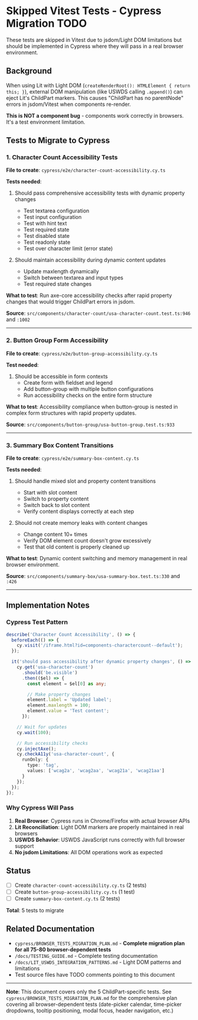 # Skipped Vitest Tests - Cypress Migration TODO

These tests are skipped in Vitest due to jsdom/Light DOM limitations but should be implemented in Cypress where they will pass in a real browser environment.

## Background

When using Lit with Light DOM (`createRenderRoot(): HTMLElement { return this; }`), external DOM manipulation (like USWDS calling `.append()`) can eject Lit's ChildPart markers. This causes "ChildPart has no parentNode" errors in jsdom/Vitest when components re-render.

**This is NOT a component bug** - components work correctly in browsers. It's a test environment limitation.

## Tests to Migrate to Cypress

### 1. Character Count Accessibility Tests

**File to create**: `cypress/e2e/character-count-accessibility.cy.ts`

**Tests needed**:
1. Should pass comprehensive accessibility tests with dynamic property changes
   - Test textarea configuration
   - Test input configuration
   - Test with hint text
   - Test required state
   - Test disabled state
   - Test readonly state
   - Test over character limit (error state)

2. Should maintain accessibility during dynamic content updates
   - Update maxlength dynamically
   - Switch between textarea and input types
   - Test required state changes

**What to test**: Run axe-core accessibility checks after rapid property changes that would trigger ChildPart errors in jsdom.

**Source**: `src/components/character-count/usa-character-count.test.ts:946` and `:1002`

---

### 2. Button Group Form Accessibility

**File to create**: `cypress/e2e/button-group-accessibility.cy.ts`

**Test needed**:
1. Should be accessible in form contexts
   - Create form with fieldset and legend
   - Add button-group with multiple button configurations
   - Run accessibility checks on the entire form structure

**What to test**: Accessibility compliance when button-group is nested in complex form structures with rapid property updates.

**Source**: `src/components/button-group/usa-button-group.test.ts:933`

---

### 3. Summary Box Content Transitions

**File to create**: `cypress/e2e/summary-box-content.cy.ts`

**Tests needed**:
1. Should handle mixed slot and property content transitions
   - Start with slot content
   - Switch to property content
   - Switch back to slot content
   - Verify content displays correctly at each step

2. Should not create memory leaks with content changes
   - Change content 10+ times
   - Verify DOM element count doesn't grow excessively
   - Test that old content is properly cleaned up

**What to test**: Dynamic content switching and memory management in real browser environment.

**Source**: `src/components/summary-box/usa-summary-box.test.ts:330` and `:426`

---

## Implementation Notes

### Cypress Test Pattern

```typescript
describe('Character Count Accessibility', () => {
  beforeEach(() => {
    cy.visit('/iframe.html?id=components-charactercount--default');
  });

  it('should pass accessibility after dynamic property changes', () => {
    cy.get('usa-character-count')
      .should('be.visible')
      .then(($el) => {
        const element = $el[0] as any;

        // Make property changes
        element.label = 'Updated label';
        element.maxlength = 100;
        element.value = 'Test content';
      });

    // Wait for updates
    cy.wait(100);

    // Run accessibility checks
    cy.injectAxe();
    cy.checkA11y('usa-character-count', {
      runOnly: {
        type: 'tag',
        values: ['wcag2a', 'wcag2aa', 'wcag21a', 'wcag21aa']
      }
    });
  });
});
```

### Why Cypress Will Pass

1. **Real Browser**: Cypress runs in Chrome/Firefox with actual browser APIs
2. **Lit Reconciliation**: Light DOM markers are properly maintained in real browsers
3. **USWDS Behavior**: USWDS JavaScript runs correctly with full browser support
4. **No jsdom Limitations**: All DOM operations work as expected

## Status

- [ ] Create `character-count-accessibility.cy.ts` (2 tests)
- [ ] Create `button-group-accessibility.cy.ts` (1 test)
- [ ] Create `summary-box-content.cy.ts` (2 tests)

**Total**: 5 tests to migrate

## Related Documentation

- `cypress/BROWSER_TESTS_MIGRATION_PLAN.md` - **Complete migration plan for all 75-80 browser-dependent tests**
- `/docs/TESTING_GUIDE.md` - Complete testing documentation
- `/docs/LIT_USWDS_INTEGRATION_PATTERNS.md` - Light DOM patterns and limitations
- Test source files have TODO comments pointing to this document

---

**Note**: This document covers only the 5 ChildPart-specific tests. See `cypress/BROWSER_TESTS_MIGRATION_PLAN.md` for the comprehensive plan covering all browser-dependent tests (date-picker calendar, time-picker dropdowns, tooltip positioning, modal focus, header navigation, etc.)
